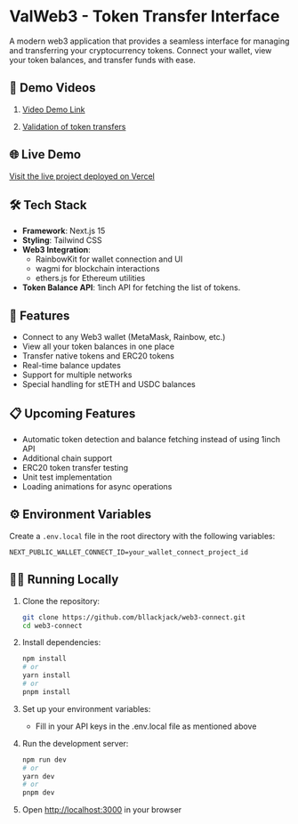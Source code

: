 # ValWeb3 - Token Transfer Interface

A modern web3 application that provides a seamless interface for managing and transferring your cryptocurrency tokens. Connect your wallet, view your token balances, and transfer funds with ease.

## 🎥 Demo Videos

1. [Video Demo Link](https://www.loom.com/share/9e9d55db99e844bd8d77524e72a542f2?sid=c46714cb-b676-4942-b9cb-1317a9ef3a46)

2. [Validation of token transfers](https://www.loom.com/share/9e9d55db99e844bd8d77524e72a542f2?sid=c46714cb-b676-4942-b9cb-1317a9ef3a46)

## 🌐 Live Demo

[Visit the live project deployed on Vercel](https://web3-connect-seven.vercel.app/)

## 🛠️ Tech Stack

- **Framework**: Next.js 15
- **Styling**: Tailwind CSS
- **Web3 Integration**:
  - RainbowKit for wallet connection and UI
  - wagmi for blockchain interactions
  - ethers.js for Ethereum utilities
- **Token Balance API**: 1inch API for fetching the list of tokens.

## 🚀 Features

- Connect to any Web3 wallet (MetaMask, Rainbow, etc.)
- View all your token balances in one place
- Transfer native tokens and ERC20 tokens
- Real-time balance updates
- Support for multiple networks
- Special handling for stETH and USDC balances

## 📋 Upcoming Features

- Automatic token detection and balance fetching instead of using 1inch API
- Additional chain support
- ERC20 token transfer testing
- Unit test implementation
- Loading animations for async operations

## ⚙️ Environment Variables

Create a `.env.local` file in the root directory with the following variables:

```env
NEXT_PUBLIC_WALLET_CONNECT_ID=your_wallet_connect_project_id
```

## 🏃‍♂️ Running Locally

1. Clone the repository:

   ```bash
   git clone https://github.com/bllackjack/web3-connect.git
   cd web3-connect
   ```

2. Install dependencies:

   ```bash
   npm install
   # or
   yarn install
   # or
   pnpm install
   ```

3. Set up your environment variables:

   - Fill in your API keys in the .env.local file as mentioned above

4. Run the development server:

   ```bash
   npm run dev
   # or
   yarn dev
   # or
   pnpm dev
   ```

5. Open [http://localhost:3000](http://localhost:3000) in your browser
